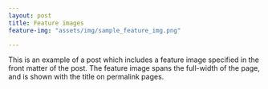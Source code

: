 ```yaml
---
layout: post
title: Feature images
feature-img: "assets/img/sample_feature_img.png"

---
```

This is an example of a post which includes a feature image specified in the front matter of the post. The feature image spans the full-width of the page, and is shown with the title on permalink pages.
